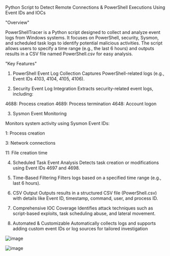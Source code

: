 
Python Script to Detect Remote Connections & PowerShell Executions Using Event IDs and IOCs

"Overview"

PowerShellTracer is a Python script designed to collect and analyze event logs from Windows systems. It focuses on PowerShell, security, Sysmon, and scheduled task logs to identify potential malicious activities. The script allows users to specify a time range (e.g., the last 6 hours) and outputs results in a CSV file named PowerShell.csv for easy analysis.

"Key Features"
1. PowerShell Event Log Collection
Captures PowerShell-related logs (e.g., Event IDs 4103, 4104, 4105, 4106).

2. Security Event Log Integration
Extracts security-related event logs, including:

4688: Process creation
4689: Process termination
4648: Account logon

3. Sysmon Event Monitoring

Monitors system activity using Sysmon Event IDs:

1: Process creation

3: Network connections

11: File creation time


4. Scheduled Task Event Analysis
Detects task creation or modifications using Event IDs 4697 and 4698.

5. Time-Based Filtering
Filters logs based on a specified time range (e.g., last 6 hours).

6. CSV Output
Outputs results in a structured CSV file (PowerShell.csv) with details like Event ID, timestamp, command, user, and process ID.

7. Comprehensive IOC Coverage
Identifies attack techniques such as script-based exploits, task scheduling abuse, and lateral movement.

8. Automated & Customizable
Automatically collects logs and supports adding custom event IDs or log sources for tailored investigation

![image](https://github.com/user-attachments/assets/9a56da31-b131-4ee8-965e-132e137226f7)

![image](https://github.com/user-attachments/assets/f6cd851d-dfe3-4139-8e8d-cc0106681884)



